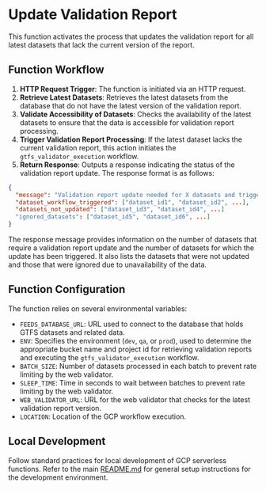 # Update Validation Report
This function activates the process that updates the validation report for all latest datasets that lack the current version of the report.

## Function Workflow
1. **HTTP Request Trigger**: The function is initiated via an HTTP request.
2. **Retrieve Latest Datasets**: Retrieves the latest datasets from the database that do not have the latest version of the validation report.
3. **Validate Accessibility of Datasets**: Checks the availability of the latest datasets to ensure that the data is accessible for validation report processing.
4. **Trigger Validation Report Processing**: If the latest dataset lacks the current validation report, this action initiates the `gtfs_validator_execution` workflow.
5. **Return Response**: Outputs a response indicating the status of the validation report update. The response format is as follows:
```json
{
  "message": "Validation report update needed for X datasets and triggered for Y datasets",
  "dataset_workflow_triggered": ["dataset_id1", "dataset_id2", ...],
  "datasets_not_updated": ["dataset_id3", "dataset_id4", ...]
  "ignored_datasets": ["dataset_id5", "dataset_id6", ...]
}
```
The response message provides information on the number of datasets that require a validation report update and the number of datasets for which the update has been triggered. It also lists the datasets that were not updated and those that were ignored due to unavailability of the data.

## Function Configuration
The function relies on several environmental variables:
- `FEEDS_DATABASE_URL`: URL used to connect to the database that holds GTFS datasets and related data.
- `ENV`: Specifies the environment (`dev`, `qa`, or `prod`), used to determine the appropriate bucket name and project id for retrieving validation reports and executing the `gtfs_validator_execution` workflow.
- `BATCH_SIZE`: Number of datasets processed in each batch to prevent rate limiting by the web validator.
- `SLEEP_TIME`: Time in seconds to wait between batches to prevent rate limiting by the web validator.
- `WEB_VALIDATOR_URL`: URL for the web validator that checks for the latest validation report version.
- `LOCATION`: Location of the GCP workflow execution.
## Local Development
Follow standard practices for local development of GCP serverless functions. Refer to the main [README.md](../README.md) for general setup instructions for the development environment.

